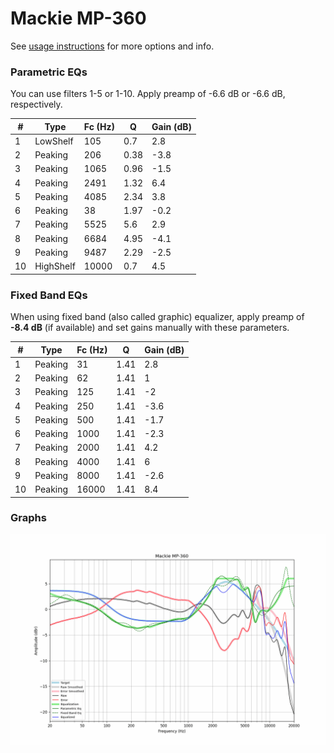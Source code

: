 # Mackie MP-360
See [usage instructions](https://github.com/jaakkopasanen/AutoEq#usage) for more options and info.

### Parametric EQs
You can use filters 1-5 or 1-10. Apply preamp of -6.6 dB or -6.6 dB, respectively.

|   # | Type      |   Fc (Hz) |    Q |   Gain (dB) |
|-----|-----------|-----------|------|-------------|
|   1 | LowShelf  |       105 | 0.7  |         2.8 |
|   2 | Peaking   |       206 | 0.38 |        -3.8 |
|   3 | Peaking   |      1065 | 0.96 |        -1.5 |
|   4 | Peaking   |      2491 | 1.32 |         6.4 |
|   5 | Peaking   |      4085 | 2.34 |         3.8 |
|   6 | Peaking   |        38 | 1.97 |        -0.2 |
|   7 | Peaking   |      5525 | 5.6  |         2.9 |
|   8 | Peaking   |      6684 | 4.95 |        -4.1 |
|   9 | Peaking   |      9487 | 2.29 |        -2.5 |
|  10 | HighShelf |     10000 | 0.7  |         4.5 |

### Fixed Band EQs
When using fixed band (also called graphic) equalizer, apply preamp of **-8.4 dB** (if available) and set gains manually with these parameters.

|   # | Type    |   Fc (Hz) |    Q |   Gain (dB) |
|-----|---------|-----------|------|-------------|
|   1 | Peaking |        31 | 1.41 |         2.8 |
|   2 | Peaking |        62 | 1.41 |         1   |
|   3 | Peaking |       125 | 1.41 |        -2   |
|   4 | Peaking |       250 | 1.41 |        -3.6 |
|   5 | Peaking |       500 | 1.41 |        -1.7 |
|   6 | Peaking |      1000 | 1.41 |        -2.3 |
|   7 | Peaking |      2000 | 1.41 |         4.2 |
|   8 | Peaking |      4000 | 1.41 |         6   |
|   9 | Peaking |      8000 | 1.41 |        -2.6 |
|  10 | Peaking |     16000 | 1.41 |         8.4 |

### Graphs
![](./Mackie%20MP-360.png)
